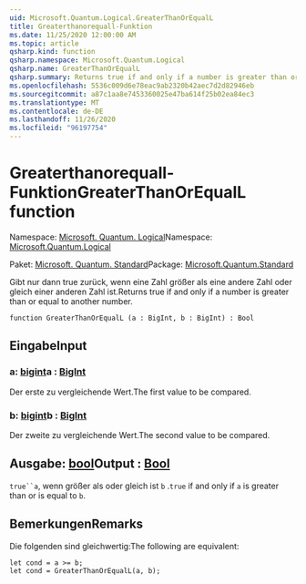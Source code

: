 ```yaml
---
uid: Microsoft.Quantum.Logical.GreaterThanOrEqualL
title: Greaterthanorequall-Funktion
ms.date: 11/25/2020 12:00:00 AM
ms.topic: article
qsharp.kind: function
qsharp.namespace: Microsoft.Quantum.Logical
qsharp.name: GreaterThanOrEqualL
qsharp.summary: Returns true if and only if a number is greater than or equal to another number.
ms.openlocfilehash: 5536c009d6e78eac9ab2320b42aec7d2d82946eb
ms.sourcegitcommit: a87c1aa8e7453360025e47ba614f25b02ea84ec3
ms.translationtype: MT
ms.contentlocale: de-DE
ms.lasthandoff: 11/26/2020
ms.locfileid: "96197754"
---
```

# <a name="greaterthanorequall-function"></a><span data-ttu-id="130dd-102">Greaterthanorequall-Funktion</span><span class="sxs-lookup"><span data-stu-id="130dd-102">GreaterThanOrEqualL function</span></span>

<span data-ttu-id="130dd-103">Namespace: [Microsoft. Quantum. Logical](xref:Microsoft.Quantum.Logical)</span><span class="sxs-lookup"><span data-stu-id="130dd-103">Namespace: [Microsoft.Quantum.Logical](xref:Microsoft.Quantum.Logical)</span></span>

<span data-ttu-id="130dd-104">Paket: [Microsoft. Quantum. Standard](https://nuget.org/packages/Microsoft.Quantum.Standard)</span><span class="sxs-lookup"><span data-stu-id="130dd-104">Package: [Microsoft.Quantum.Standard](https://nuget.org/packages/Microsoft.Quantum.Standard)</span></span>


<span data-ttu-id="130dd-105">Gibt nur dann true zurück, wenn eine Zahl größer als eine andere Zahl oder gleich einer anderen Zahl ist.</span><span class="sxs-lookup"><span data-stu-id="130dd-105">Returns true if and only if a number is greater than or equal to another number.</span></span>

```qsharp
function GreaterThanOrEqualL (a : BigInt, b : BigInt) : Bool
```


## <a name="input"></a><span data-ttu-id="130dd-106">Eingabe</span><span class="sxs-lookup"><span data-stu-id="130dd-106">Input</span></span>

### <a name="a--bigint"></a><span data-ttu-id="130dd-107">a: [bigint](xref:microsoft.quantum.lang-ref.bigint)</span><span class="sxs-lookup"><span data-stu-id="130dd-107">a : [BigInt](xref:microsoft.quantum.lang-ref.bigint)</span></span>

<span data-ttu-id="130dd-108">Der erste zu vergleichende Wert.</span><span class="sxs-lookup"><span data-stu-id="130dd-108">The first value to be compared.</span></span>


### <a name="b--bigint"></a><span data-ttu-id="130dd-109">b: [bigint](xref:microsoft.quantum.lang-ref.bigint)</span><span class="sxs-lookup"><span data-stu-id="130dd-109">b : [BigInt](xref:microsoft.quantum.lang-ref.bigint)</span></span>

<span data-ttu-id="130dd-110">Der zweite zu vergleichende Wert.</span><span class="sxs-lookup"><span data-stu-id="130dd-110">The second value to be compared.</span></span>



## <a name="output--bool"></a><span data-ttu-id="130dd-111">Ausgabe: [bool](xref:microsoft.quantum.lang-ref.bool)</span><span class="sxs-lookup"><span data-stu-id="130dd-111">Output : [Bool](xref:microsoft.quantum.lang-ref.bool)</span></span>

<span data-ttu-id="130dd-112">`true``a`, wenn größer als oder gleich ist `b` .</span><span class="sxs-lookup"><span data-stu-id="130dd-112">`true` if and only if `a` is greater than or is equal to `b`.</span></span>

## <a name="remarks"></a><span data-ttu-id="130dd-113">Bemerkungen</span><span class="sxs-lookup"><span data-stu-id="130dd-113">Remarks</span></span>

<span data-ttu-id="130dd-114">Die folgenden sind gleichwertig:</span><span class="sxs-lookup"><span data-stu-id="130dd-114">The following are equivalent:</span></span>

```Q#
let cond = a >= b;
let cond = GreaterThanOrEqualL(a, b);
```